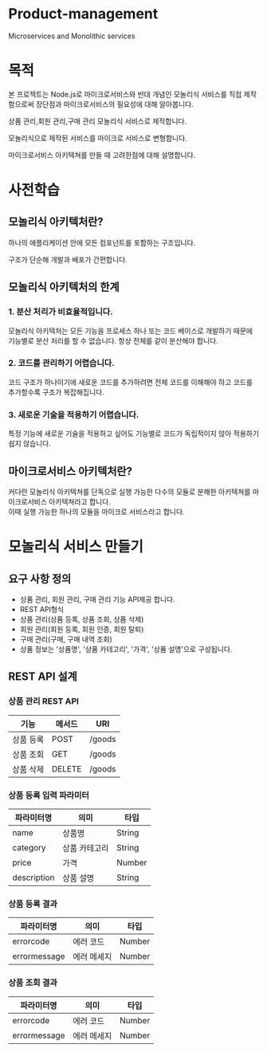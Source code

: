 # Product-management
 Microservices and Monolithic services

# 목적
본 프로젝트는 Node.js로 마이크로서비스와 반대 개념인 모놀리식 서비스를 직접 제작함으로써 장단점과 마이크로서비스의 필요성에 대해 알아봅니다.


상품 관리,회원 관리,구매 관리 모놀리식 서비스로 제작합니다.


모놀리식으로 제작된 서비스를 마이크로 서비스로 변형합니다.


마이크로서비스 아키텍쳐를 만들 때 고려한점에 대해 설명합니다.


# 사전학습
## 모놀리식 아키텍처란?
하나의 애플리케이션 안에 모든 컴포넌트를 포함하는 구조입니다.

구조가 단순해 개발과 배포가 간편합니다.
## 모놀리식 아키텍처의 한계
### 1. 분산 처리가 비효율적입니다.<br>
모놀리식 아키텍처는 모든 기능을 프로세스 하나 또는 코드 베이스로 개발하기 때문에 기능별로 분산 처리를 할 수 없습니다. 항상 전체를 같이 분산해야 합니다.
### 2. 코드를 관리하기 어렵습니다.<br>
코드 구조가 하나이기에 새로운 코드를 추가하려면 전체 코드를 이해해야 하고 코드를 추가할수록 구조가 복잡해집니다.
### 3. 새로운 기술을 적용하기 어렵습니다.<br>
특정 기능에 새로운 기술을 적용하고 싶어도 기능별로 코드가 독립적이지 않아 적용하기 쉽지 않습니다.

## 마이크로서비스 아키텍처란?
커다란 모놀리식 아키텍쳐를 단독으로 실행 가능한 다수의 모듈로 분해한 아키텍쳐를 마이크로서비스 아키텍쳐라고 합니다.<br>이때 실행 가능한 하나의 모듈을 마이크로 서비스라고 합니다.

# 모놀리식 서비스 만들기
## 요구 사항 정의
- 상품 관리, 회원 관리, 구매 관리 기능 API제공 합니다.
- REST API형식
- 상품 관리(상품 등록, 상품 조회, 상품 삭제)
- 회원 관리(회원 등록, 회원 인증, 회원 탈퇴)
- 구매 관리(구매, 구매 내역 조회)
- 상품 정보는 '상품명', '상품 카테고리', '가격', '상품 설명'으로 구성됩니다.
## REST API 설계
### 상품 관리 REST API
|기능|메서드|URI|
|------|---|---|
|상품 등록|POST|/goods|
|상품 조회|GET|/goods|
|상품 삭제|DELETE|/goods|
### 상품 등록 입력 파라미터
|파라미터명|의미|타입|
|------|---|---|
|name|상품명|String|
|category|상품 카테고리|String|
|price|가격|Number|
|description|상품 설명|String|
### 상품 등록 결과
|파라미터명|의미|타입|
|------|---|---|
|errorcode|에러 코드|Number|
|errormessage|에러 메세지|Number|
### 상품 조회 결과
|파라미터명|의미|타입|
|------|---|---|
|errorcode|에러 코드|Number|
|errormessage|에러 메세지|Number|


